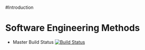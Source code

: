 #Introduction

# Software Engineering Methods

- Master Build Status [![Build Status](https://travis-ci.org/venetsia/sem.svg?branch=master)](https://travis-ci.org/venetsia/sem)